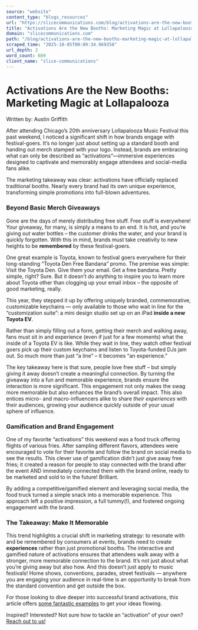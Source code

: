 ```yaml
---
source: "website"
content_type: "blogs_resources"
url: "https://slicecommunications.com/blog/activations-are-the-new-booths-marketing-magic-at-lollapalooza"
title: "Activations Are the New Booths: Marketing Magic at Lollapalooza"
domain: "slicecommunications.com"
path: "/blog/activations-are-the-new-booths-marketing-magic-at-lollapalooza"
scraped_time: "2025-10-05T00:09:34.969358"
url_depth: 2
word_count: 689
client_name: "slice-communications"
---
```


# Activations Are the New Booths: Marketing Magic at Lollapalooza

Written by: Austin Griffith

After attending Chicago’s 20th anniversary Lollapalooza Music Festival this past weekend, I noticed a significant shift in how brands engage with festival-goers. It’s no longer just about setting up a standard booth and handing out merch stamped with your logo. Instead, brands are embracing what can only be described as “activations”—immersive experiences designed to captivate and memorably engage attendees and social-media fans alike.

The marketing takeaway was clear: activations have officially replaced traditional booths. Nearly every brand had its own unique experience, transforming simple promotions into full-blown adventures.

### Beyond Basic Merch Giveaways

Gone are the days of merely distributing free stuff. Free stuff is everywhere! Your giveaway, for many, is simply a means to an end. It is hot, and you’re giving out water bottles – the customer drinks the water, and your brand is quickly forgotten. With this in mind, brands must take creativity to new heights to be **remembered** by these festival-goers.

One great example is Toyota, known to festival goers everywhere for their long-standing “Toyota Den Free Bandana” promo. The premise was simple: Visit the Toyota Den. Give them your email. Get a free bandana. Pretty simple, right? Sure. But it doesn’t do anything to inspire you to learn more about Toyota other than clogging up your email inbox – the opposite of good marketing, really.

This year, they stepped it up by offering uniquely branded, commemorative, customizable keychains — only available to those who wait in line for the “customization suite”: a mini design studio set up on an iPad **inside a new Toyota EV**.

Rather than simply filling out a form, getting their merch and walking away, fans must sit in and experience (even if just for a few moments) what the inside of a Toyota EV is like. While they wait in line, they watch other festival goers pick up their custom keychains and listen to Toyota-funded DJs jam out. So much more than just “a line” – it becomes “an experience.”

The key takeaway here is that sure, people love free stuff – but simply giving it away doesn’t create a meaningful connection. By turning the giveaway into a fun and memorable experience, brands ensure the interaction is more significant. This engagement not only makes the swag more memorable but also enhances the brand’s overall impact. This also entices micro- and macro-influencers alike to share _their experiences_ with their audiences, growing your audience quickly outside of your usual sphere of influence.

### Gamification and Brand Engagement

One of my favorite “activations” this weekend was a food truck offering flights of various fries. After sampling different flavors, attendees were encouraged to vote for their favorite and follow the brand on social media to see the results. This clever use of gamification didn’t just give away free fries; it created a reason for people to stay connected with the brand after the event AND immediately connected them with the brand online, ready to be marketed and sold to in the future! Brilliant.

By adding a competitive/gamified element and leveraging social media, the food truck turned a simple snack into a memorable experience. This approach left a positive impression, a full tummy(!), and fostered ongoing engagement with the brand.

### The Takeaway: Make It Memorable

This trend highlights a crucial shift in marketing strategy: to resonate with and be remembered by consumers at events, brands need to create **experiences** rather than just promotional booths. The interactive and gamified nature of activations ensures that attendees walk away with a stronger, more memorable connection to the brand. It’s not just about what you’re giving away but also how. And this doesn’t just apply to music festivals! Home shows, conventions, parades, street festivals — anywhere you are engaging your audience in real-time is an opportunity to break from the standard convention and get outside the box.

For those looking to dive deeper into successful brand activations, this article offers [some fantastic examples](https://www.bizzabo.com/blog/brand-activation-ideas) to get your ideas flowing.

Inspired? Interested? Not sure how to tackle an “activation” of your own? [Reach out to us!](https://slicecommunications.com/contact)